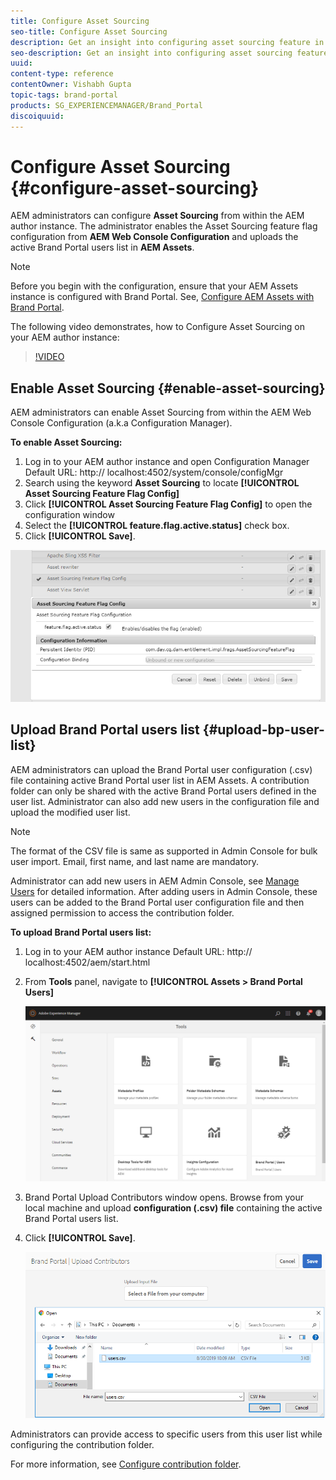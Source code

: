 ```yaml
---
title: Configure Asset Sourcing
seo-title: Configure Asset Sourcing
description: Get an insight into configuring asset sourcing feature in AEM Assets.
seo-description: Get an insight into configuring asset sourcing feature in AEM Assets.
uuid: 
content-type: reference
contentOwner: Vishabh Gupta
topic-tags: brand-portal
products: SG_EXPERIENCEMANAGER/Brand_Portal
discoiquuid: 
---
```


# Configure Asset Sourcing {#configure-asset-sourcing}

AEM administrators can configure **Asset Sourcing** from within the AEM author instance. The administrator enables the Asset Sourcing feature flag configuration from **AEM Web Console Configuration** and uploads the active Brand Portal users list in **AEM Assets**.

>[!NOTE]
>
>Before you begin with the configuration, ensure that your AEM Assets instance is configured with Brand Portal. See, [Configure AEM Assets with Brand Portal](../using/configure-aem-assets-with-brand-portal.md). 

The following video demonstrates, how to Configure Asset Sourcing on your AEM author instance:

>[!VIDEO](https://video.tv.adobe.com/v/29771)

## Enable Asset Sourcing {#enable-asset-sourcing}

AEM administrators can enable Asset Sourcing from within the AEM Web Console Configuration (a.k.a Configuration Manager).

**To enable Asset Sourcing:**
1. Log in to your AEM author instance and open Configuration Manager
Default URL: http:// localhost:4502/system/console/configMgr
1. Search using the keyword **Asset Sourcing** to locate **[!UICONTROL Asset Sourcing Feature Flag Config]**
1. Click **[!UICONTROL Asset Sourcing Feature Flag Config]** to open the configuration window
1. Select the **[!UICONTROL feature.flag.active.status]** check box.
1. Click **[!UICONTROL Save]**.

![](assets/enable-asset-sourcing.png)

## Upload Brand Portal users list {#upload-bp-user-list}

AEM administrators can upload the Brand Portal user configuration (.csv) file containing active Brand Portal user list in AEM Assets. A contribution folder can only be shared with the active Brand Portal users defined in the user list. Administrator can also add new users in the configuration file and upload the modified user list.

>[!NOTE]
>
>The format of the CSV file is same as supported in Admin Console for bulk user import. Email, first name, and last name are mandatory. 

Administrator can add new users in AEM Admin Console, see [Manage Users](brand-portal-adding-users.md) for detailed information. After adding users in Admin Console, these users can be added to the Brand Portal user configuration file and then assigned permission to access the contribution folder.

**To upload Brand Portal users list:**
1. Log in to your AEM author instance
Default URL: http:// localhost:4502/aem/start.html
1. From **Tools**  panel, navigate to **[!UICONTROL Assets > Brand Portal Users]**

   ![](assets/upload-user-list1.png)

1. Brand Portal Upload Contributors window opens.
Browse from your local machine and upload **configuration (.csv) file** containing the active Brand Portal users list.
1. Click **[!UICONTROL Save]**.

   ![](assets/upload-user-list2.png)


Administrators can provide access to specific users from this user list while configuring the contribution folder.

For more information, see [Configure contribution folder](brand-portal-contribution-folder.md).
